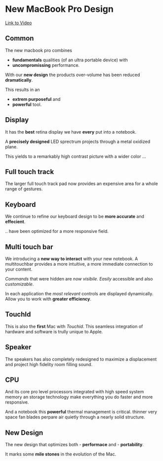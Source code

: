 

# New MacBook Pro Design

[Link to Video](https://www.youtube.com/watch?v=WVPRkcczXCY)


## Common

The new macbook pro combines 
- **fundamentals** qualities (of an ultra portable device) with
- **uncompromissing** performance.
	
With our **new design** the products over-volume has been reduced **dramatically**.

This results in an 
- **extrem purposeful** and
- **powerful**
tool.


## Display

It has the **best** retina display
we have **every** put into a notebook.

A **precisely designed** LED sprectrum
projects through a metal oxidized plane.

This yields to a remarkably high contrast picture
with a wider color ...


## Full touch track

The larger full touch track pad now provides an expensive
area for a whole range of gestures.


## Keyboard

We continue to refine our keyboard design to be 
**more accurate** and **effecient**.

.. have been optimized for a more responsive field.


## Multi touch bar

We introducing a **new way to interact** with your new notebook.
A multitouchbar provides a more intuitive, a more immediate
connection to your content. 

*Commands* that were hidden are *now visibile*. 
*Easily* accessible and also *customizable*.

In each application the *most relevant* controls are
displayed dynamically. Allow you to work with **greater
efficiency**.


## TouchId

This is also the **first** Mac with *Touchid*.
This seamless integration of hardware and software is
trully unique to Apple.


## Speaker

The speakers has also completely redesigned to maximize
a displacement and project high fidelity room filling sound.


## CPU

And its core pro level processors integrated with high speed 
system memory an storage technology make everything you do
faster and more responsive.

And a notebook this **powerful** thermal management is critical.
thinner very space fan blades perpare air quietly through a
nearly solid structure.


## New Design

The new design that optimizes both 
	- **performace** and 
	- **portability**.

It marks some **mile stones** in the evolution of the Mac.
